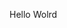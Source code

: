 Hello Wolrd











































































































































































































































































































































































































































































































































































































































































































































































































































































































































































































































































































































































































































































































































































































































































































































































































































































































































































































































































































































































































































































































































































































































































































































































